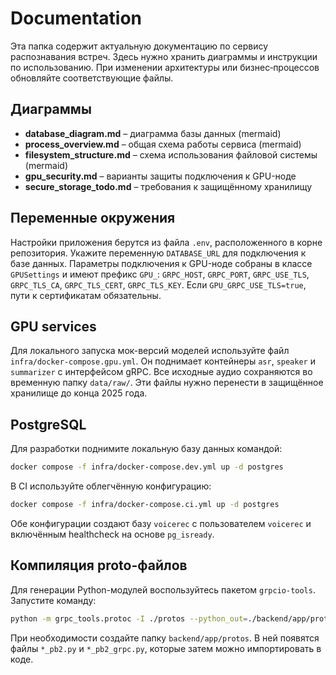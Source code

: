 # Documentation

Эта папка содержит актуальную документацию по сервису распознавания встреч. Здесь нужно хранить диаграммы и инструкции по использованию. При изменении архитектуры или бизнес‑процессов обновляйте соответствующие файлы.

## Диаграммы
- **database_diagram.md** – диаграмма базы данных (mermaid)
- **process_overview.md** – общая схема работы сервиса (mermaid)
- **filesystem_structure.md** – схема использования файловой системы (mermaid)
- **gpu_security.md** – варианты защиты подключения к GPU-ноде
- **secure_storage_todo.md** – требования к защищённому хранилищу

## Переменные окружения
Настройки приложения берутся из файла `.env`, расположенного в корне репозитория.
Укажите переменную `DATABASE_URL` для подключения к базе данных.
Параметры подключения к GPU-ноде собраны в классе `GPUSettings` и имеют префикс
`GPU_`: `GRPC_HOST`, `GRPC_PORT`, `GRPC_USE_TLS`, `GRPC_TLS_CA`,
`GRPC_TLS_CERT`, `GRPC_TLS_KEY`. Если `GPU_GRPC_USE_TLS=true`, пути к
сертификатам обязательны.

## GPU services
Для локального запуска мок-версий моделей используйте файл `infra/docker-compose.gpu.yml`.
Он поднимает контейнеры `asr`, `speaker` и `summarizer` с интерфейсом gRPC.
Все исходные аудио сохраняются во временную папку `data/raw/`. Эти файлы нужно
перенести в защищённое хранилище до конца 2025 года.

## PostgreSQL
Для разработки поднимите локальную базу данных командой:

```bash
docker compose -f infra/docker-compose.dev.yml up -d postgres
```

В CI используйте облегчённую конфигурацию:

```bash
docker compose -f infra/docker-compose.ci.yml up -d postgres
```

Обе конфигурации создают базу `voicerec` с пользователем `voicerec` и включённым healthcheck на основе `pg_isready`.

## Компиляция proto-файлов
Для генерации Python-модулей воспользуйтесь пакетом `grpcio-tools`. Запустите команду:

```bash
python -m grpc_tools.protoc -I ./protos --python_out=./backend/app/protos --grpc_python_out=./backend/app/protos ./protos/*.proto
```

При необходимости создайте папку `backend/app/protos`. В ней появятся файлы `*_pb2.py` и `*_pb2_grpc.py`, которые затем можно импортировать в коде.
